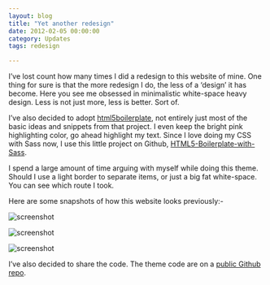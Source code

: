 ```yaml
---
layout: blog
title: "Yet another redesign"
date: 2012-02-05 00:00:00
category: Updates
tags: redesign

---
```


I’ve lost count how many times I did a redesign to this website of mine. One thing for sure is that the more redesign I do, the less of a ‘design’ it has become. Here you see me obsessed in minimalistic white-space heavy design. Less is not just more, less is better. Sort of.

I’ve also decided to adopt [html5boilerplate](http://html5boilerplate.com/), not entirely just most of the basic ideas and snippets from that project. I even keep the bright pink highlighting color, go ahead highlight my text. Since I love doing my CSS with Sass now, I use this little project on Github, [HTML5-Boilerplate-with-Sass](https://github.com/grega/HTML5-Boilerplate-with-Sass).

I spend a large amount of time arguing with myself while doing this theme. Should I use a light border to separate items, or just a big fat white-space. You can see which route I took.

Here are some snapshots of how this website looks previously:-

![screenshot]({{site.url}}/assets/Screen-Shot-2012-02-04-at-9.26.20-AM.png)

![screenshot]({{site.url}}/assets/Screen-Shot-2012-02-04-at-9.26.46-AM.png)

![screenshot]({{site.url}}/assets/Screen-Shot-2012-02-04-at-9.26.20-AM.png)

I’ve also decided to share the code. The theme code are on a [public Github repo](https://github.com/jibone/wp-jshamsul.com).
